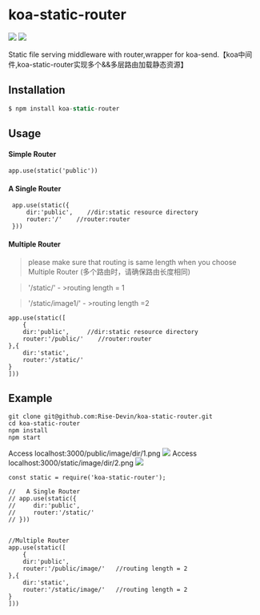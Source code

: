 
# koa-static-router
![](https://img.shields.io/badge/npm-1.1.3-blue.svg)
![](https://img.shields.io/badge/license-MIT-brightgreen.svg)


Static file serving middleware with router,wrapper for koa-send.【koa中间件,koa-static-router实现多个&&多层路由加载静态资源】

## Installation

```js
$ npm install koa-static-router
```

## Usage
#### Simple Router
```
app.use(static('public'))
```
#### A Single Router
```
 app.use(static({
     dir:'public',    //dir:static resource directory
     router:'/'    //router:router
 }))
```

#### Multiple Router 
> please make sure that routing is same length when you choose Multiple Router   (多个路由时，请确保路由长度相同)

> '/static/'         - >routing length = 1

> '/static/image1/'  - >routing length =2
```
app.use(static([
    {
    dir:'public',     //dir:static resource directory
    router:'/public/'    //router:router
},{
    dir:'static',
    router:'/static/'  
}
]))
```

## Example
```
git clone git@github.com:Rise-Devin/koa-static-router.git
cd koa-static-router
npm install 
npm start
```
Access localhost:3000/public/image/dir/1.png
![](https://github.com/Rise-Devin/koa-static-router/blob/master/img/public.png?raw=true)
Access localhost:3000/static/image/dir/2.png
![](https://github.com/Rise-Devin/koa-static-router/blob/master/img/static.png?raw=true)
```
const static = require('koa-static-router');

//   A Single Router
// app.use(static({
//     dir:'public',
//     router:'/static/'   
// }))


//Multiple Router
app.use(static([
    {
    dir:'public',     
    router:'/public/image/'   //routing length = 2
},{
    dir:'static',
    router:'/static/image/'   //routing length = 2
}
]))
```
